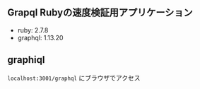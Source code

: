Grapql Rubyの速度検証用アプリケーション
---

- ruby: 2.7.8
- graphql: 1.13.20


## graphiql

`localhost:3001/graphql` にブラウザでアクセス
